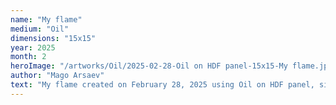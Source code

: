 ```yaml
---
name: "My flame"
medium: "Oil"
dimensions: "15x15"
year: 2025
month: 2
heroImage: "/artworks/Oil/2025-02-28-Oil on HDF panel-15x15-My flame.jpeg"
author: "Mago Arsaev"
text: "My flame created on February 28, 2025 using Oil on HDF panel, size 15x15."
---
```

